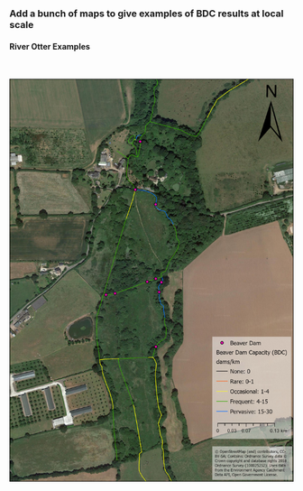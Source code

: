 ### Add a bunch of maps to give examples of BDC results at local scale


#### River Otter Examples
<br/>

![River Otter Semi-Natural Example](./BDC_BHI_Maps/Danes_Croft_BDC.jpg)

